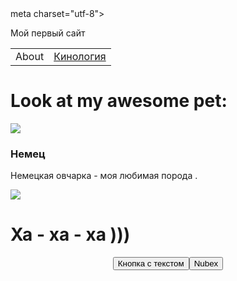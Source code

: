 <!DOCTYPE html>
<html>
 <head>
   meta charset="utf-8">
   <title>Кнопка ссылка</title>
   <style>
	       a.nubex {
	       color: #fff;
	       user-select: none; /* Убираем текстовое выделение */
	       text-decoration: none;	/* Убираем подчеркивание */
       	outline: none; /* Убираем контур вокруг ссылки */
	       background-color: #fa8e47; /* Цвет фона */
	       padding: 1em 2em; /* Отступ от текста до рамки */
	       }
        a.nubex:active {
       	background-color: #ee6206; /* Цвет кнопки при нажатии */
	       }
	       a.nubex:hover {
	       background-color: #f97f2e; /* Цвет кнопки при наведении курсора */
	       }
   </style
    
  <link rel="stylesheet" type="text/css" href="mystyle.css">
   <p>
      Мой первый сайт
  </p>
    <meta http-equiv="Content-Type" content="text/html; charset=windows-1251">
  
   <title>Test  site</title>


  <link rel="stylesheet" href="styles.css">
  <meta charset="utf-8">


</head>

<body>
 
<table border="0" cellpadding="0" cellspacing="0">

  <tbody>

   <tr>

   <td class="menu">About</td>

   <td class="menu"><a href="ii.html">Кинология</a></td>

   </tr>

   </tbody>
</table>
  <h1>Look at my awesome pet:</h1>
  <img class="picture"  src="https://litbro.ru/wp-content/uploads/2019/07/Uhod-za-nemetskoj-ovcharkoj-10.jpg">
  <div name="about">
      <h3 id="pet-name">Немец</h3>
                <p data-type="description">Немецкая овчарка - моя любимая  порода .</p>

  </div>
  <div id="innovation"><img src="https://memoteka.com/images/b/b0/%D0%A1%D0%BE%D0%B1%D0%B0%D0%BA%D0%B0%D1%83%D0%BB%D1%8B%D0%B1%D0%B0%D0%BA%D0%B02.png"></div>
  <div name="about">
 <h1 id="pet-name">   Ха - ха - ха )))</h1>
 
   <p style="text-align: center"><button>Кнопка с текстом</button><input type="button" name="nubex" value="Nubex" />
   
 </body>
</html>
